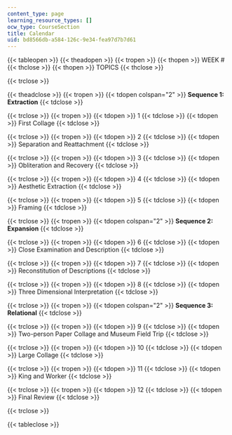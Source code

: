 ```yaml
---
content_type: page
learning_resource_types: []
ocw_type: CourseSection
title: Calendar
uid: bd8566db-a584-126c-9e34-fea97d7b7d61
---
```


{{< tableopen >}}
{{< theadopen >}}
{{< tropen >}}
{{< thopen >}}
WEEK #
{{< thclose >}}
{{< thopen >}}
TOPICS
{{< thclose >}}

{{< trclose >}}

{{< theadclose >}}
{{< tropen >}}
{{< tdopen colspan="2" >}}
**Sequence 1: Extraction**
{{< tdclose >}}

{{< trclose >}}
{{< tropen >}}
{{< tdopen >}}
1
{{< tdclose >}}
{{< tdopen >}}
First Collage
{{< tdclose >}}

{{< trclose >}}
{{< tropen >}}
{{< tdopen >}}
2
{{< tdclose >}}
{{< tdopen >}}
Separation and Reattachment
{{< tdclose >}}

{{< trclose >}}
{{< tropen >}}
{{< tdopen >}}
3
{{< tdclose >}}
{{< tdopen >}}
Obliteration and Recovery
{{< tdclose >}}

{{< trclose >}}
{{< tropen >}}
{{< tdopen >}}
4
{{< tdclose >}}
{{< tdopen >}}
Aesthetic Extraction
{{< tdclose >}}

{{< trclose >}}
{{< tropen >}}
{{< tdopen >}}
5
{{< tdclose >}}
{{< tdopen >}}
Framing
{{< tdclose >}}

{{< trclose >}}
{{< tropen >}}
{{< tdopen colspan="2" >}}
**Sequence 2: Expansion**
{{< tdclose >}}

{{< trclose >}}
{{< tropen >}}
{{< tdopen >}}
6
{{< tdclose >}}
{{< tdopen >}}
Close Examination and Description
{{< tdclose >}}

{{< trclose >}}
{{< tropen >}}
{{< tdopen >}}
7
{{< tdclose >}}
{{< tdopen >}}
Reconstitution of Descriptions
{{< tdclose >}}

{{< trclose >}}
{{< tropen >}}
{{< tdopen >}}
8
{{< tdclose >}}
{{< tdopen >}}
Three Dimensional Interpretation
{{< tdclose >}}

{{< trclose >}}
{{< tropen >}}
{{< tdopen colspan="2" >}}
**Sequence 3: Relational**
{{< tdclose >}}

{{< trclose >}}
{{< tropen >}}
{{< tdopen >}}
9
{{< tdclose >}}
{{< tdopen >}}
Two-person Paper Collage and Museum Field Trip
{{< tdclose >}}

{{< trclose >}}
{{< tropen >}}
{{< tdopen >}}
10
{{< tdclose >}}
{{< tdopen >}}
Large Collage
{{< tdclose >}}

{{< trclose >}}
{{< tropen >}}
{{< tdopen >}}
11
{{< tdclose >}}
{{< tdopen >}}
King and Worker
{{< tdclose >}}

{{< trclose >}}
{{< tropen >}}
{{< tdopen >}}
12
{{< tdclose >}}
{{< tdopen >}}
Final Review
{{< tdclose >}}

{{< trclose >}}

{{< tableclose >}}